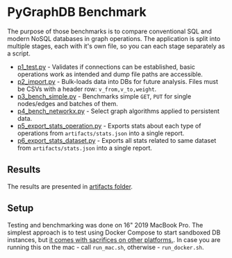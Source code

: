 # PyGraphDB Benchmark

The purpose of those benchmarks is to compare conventional SQL and modern NoSQL databases in graph operations. The application is split into multiple stages, each with it's own file, so you can each stage separately as a script.

* [p1_test.py](p1_test.py) - Validates if connections can be established, basic operations work as intended and dump file paths are accessible.
* [p2_import.py](p2_import.py) - Bulk-loads data into DBs for future analysis. Files must be CSVs with a header row: `v_from,v_to,weight`.
* [p3_bench_simple.py](p3_bench_simple.py) - Benchmarks simple `GET`, `PUT` for single nodes/edges and batches of them.
* [p4_bench_networkx.py](p4_bench_networkx.py) - Select graph algorithms applied to persistent data.
* [p5_export_stats_operation.py](p5_export_stats_operation.py) - Exports stats about each type of operations from `artifacts/stats.json` into a single report.
* [p6_export_stats_dataset.py](p6_export_stats_dataset.py) - Exports all stats related to same dataset from `artifacts/stats.json` into a single report.

## Results

The results are presented in [artifacts folder](https://github.com/ashvardanian/PyGraphDB/artifacts).

## Setup

Testing and benchmarking was done on 16" 2019 MacBook Pro. The simplest approach is to test using Docker Compose to start sandboxed DB instances, but [it comes with sacrifices on other platforms.](https://github.com/docker/for-mac/issues/1592). In case you are running this on the mac - call `run_mac.sh`, otherwise - `run_docker.sh`.
